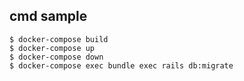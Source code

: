 ## cmd sample
```
$ docker-compose build
$ docker-compose up
$ docker-compose down
$ docker-compose exec bundle exec rails db:migrate
```
